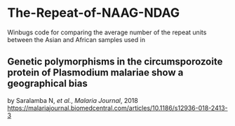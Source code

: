 # The-Repeat-of-NAAG-NDAG
Winbugs code for comparing the average number of the repeat units between the Asian and African samples used in 

## Genetic polymorphisms in the circumsporozoite protein of Plasmodium malariae show a geographical bias
by Saralamba N, *et al.*, *Malaria Journal*, 2018
https://malariajournal.biomedcentral.com/articles/10.1186/s12936-018-2413-3

